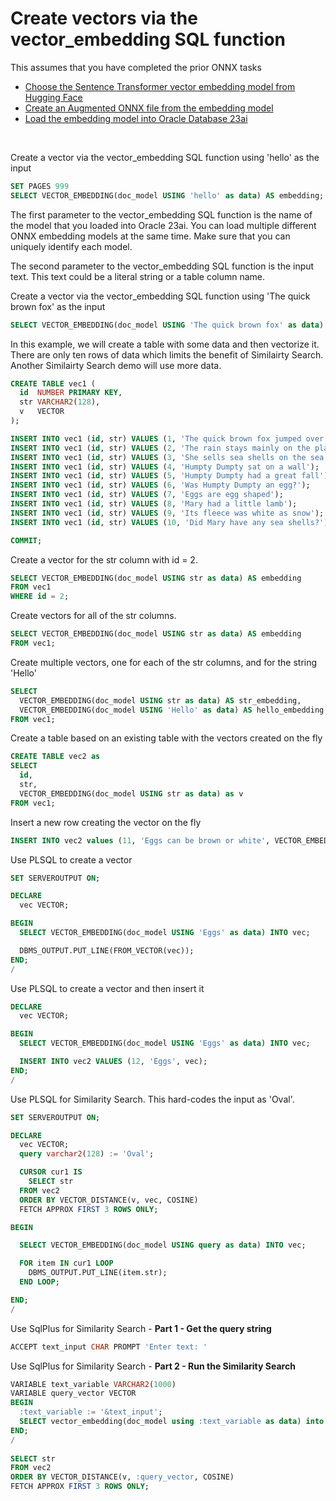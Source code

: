 # Create vectors via the vector_embedding SQL function

This assumes that you have completed the prior ONNX tasks
- [Choose the Sentence Transformer vector embedding model from Hugging Face](Choose%20the%20embedding%20model.md)
- [Create an Augmented ONNX file from the embedding model](../ONNX/Create%20ONNX%20file.md)
- [Load the embedding model into Oracle Database 23ai](../ONNX/Load%20the%20ONNX%20model.md)

<br>

Create a vector via the vector_embedding SQL function using 'hello' as the input

```SQL
SET PAGES 999
SELECT VECTOR_EMBEDDING(doc_model USING 'hello' as data) AS embedding;
```

The first parameter to the vector_embedding SQL function is the name of the model that you loaded into Oracle 23ai.
You can load multiple different ONNX embedding models at the same time.  Make sure that you can uniquely identify each model.

The second parameter to the vector_embedding SQL function is the input text.  This text could be a literal string or a table column name. 

Create a vector via the vector_embedding SQL function using 'The quick brown fox' as the input

```SQL
SELECT VECTOR_EMBEDDING(doc_model USING 'The quick brown fox' as data) AS embedding;
```

In this example, we will create a table with some data and then vectorize it.
There are only ten rows of data which limits the benefit of Similairty Search.
Another Similairty Search demo will use more data.

```SQL
CREATE TABLE vec1 (
  id  NUMBER PRIMARY KEY,
  str VARCHAR2(128),
  v   VECTOR
);

INSERT INTO vec1 (id, str) VALUES (1, 'The quick brown fox jumped over the lazy dog');
INSERT INTO vec1 (id, str) VALUES (2, 'The rain stays mainly on the plains');
INSERT INTO vec1 (id, str) VALUES (3, 'She sells sea shells on the sea shore');
INSERT INTO vec1 (id, str) VALUES (4, 'Humpty Dumpty sat on a wall');
INSERT INTO vec1 (id, str) VALUES (5, 'Humpty Dumpty had a great fall');
INSERT INTO vec1 (id, str) VALUES (6, 'Was Humpty Dumpty an egg?');
INSERT INTO vec1 (id, str) VALUES (7, 'Eggs are egg shaped');
INSERT INTO vec1 (id, str) VALUES (8, 'Mary had a little lamb');
INSERT INTO vec1 (id, str) VALUES (9, 'Its fleece was white as snow');
INSERT INTO vec1 (id, str) VALUES (10, 'Did Mary have any sea shells?');

COMMIT;
```

Create a vector for the str column with id = 2.

```SQL
SELECT VECTOR_EMBEDDING(doc_model USING str as data) AS embedding
FROM vec1
WHERE id = 2;
```

Create vectors for all of the str columns.

```SQL
SELECT VECTOR_EMBEDDING(doc_model USING str as data) AS embedding
FROM vec1;
```

Create multiple vectors, one for each of the str columns, and for the string 'Hello'

```SQL
SELECT
  VECTOR_EMBEDDING(doc_model USING str as data) AS str_embedding,
  VECTOR_EMBEDDING(doc_model USING 'Hello' as data) AS hello_embedding
FROM vec1;
```

Create a table based on an existing table with the vectors created on the fly

```SQL
CREATE TABLE vec2 as
SELECT
  id,
  str,
  VECTOR_EMBEDDING(doc_model USING str as data) as v
FROM vec1;
```

Insert a new row creating the vector on the fly

```SQL
INSERT INTO vec2 values (11, 'Eggs can be brown or white', VECTOR_EMBEDDING(doc_model USING 'Eggs can be brown or white' as data) );
```

Use PLSQL to create a vector

```SQL
SET SERVEROUTPUT ON;

DECLARE
  vec VECTOR;

BEGIN
  SELECT VECTOR_EMBEDDING(doc_model USING 'Eggs' as data) INTO vec;

  DBMS_OUTPUT.PUT_LINE(FROM_VECTOR(vec));
END;
/
```

Use PLSQL to create a vector and then insert it

```SQL
DECLARE
  vec VECTOR;

BEGIN
  SELECT VECTOR_EMBEDDING(doc_model USING 'Eggs' as data) INTO vec;

  INSERT INTO vec2 VALUES (12, 'Eggs', vec);
END;
/
```

Use PLSQL for Similarity Search. This hard-codes the input as 'Oval'.

```SQL
SET SERVEROUTPUT ON;

DECLARE
  vec VECTOR;
  query varchar2(128) := 'Oval';

  CURSOR cur1 IS
    SELECT str
  FROM vec2
  ORDER BY VECTOR_DISTANCE(v, vec, COSINE)
  FETCH APPROX FIRST 3 ROWS ONLY;

BEGIN

  SELECT VECTOR_EMBEDDING(doc_model USING query as data) INTO vec;

  FOR item IN cur1 LOOP
    DBMS_OUTPUT.PUT_LINE(item.str);
  END LOOP;

END;
/
```


Use SqlPlus for Similarity Search - **Part 1 - Get the query string**

```SQL
ACCEPT text_input CHAR PROMPT 'Enter text: '
```

Use SqlPlus for Similarity Search - **Part 2 - Run the Similarity Search** 

```SQL
VARIABLE text_variable VARCHAR2(1000)
VARIABLE query_vector VECTOR
BEGIN
  :text_variable := '&text_input';
  SELECT vector_embedding(doc_model using :text_variable as data) into :query_vector;
END;
/
 
SELECT str
FROM vec2
ORDER BY VECTOR_DISTANCE(v, :query_vector, COSINE)
FETCH APPROX FIRST 3 ROWS ONLY; 
```
